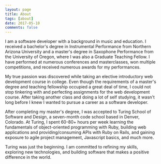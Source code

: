 ```yaml
---
layout: page
title: About
tags: [about]
date: 2017-05-10
comments: false
---
```


I am a software developer with a background in music and education.
I received a bachelor's degree in Instrumental Performance from Northern
Arizona University and a master's degree in Saxophone Performance from the
University of Oregon, where I was also a Graduate Teaching Fellow. I have
performed at numerous conferences and masterclasses, won multiple competitions,
and received numerous awards for my performances.

My true passion was discovered while taking an elective introductory web
development course in college. Even though the requirements of a master's degree
and teaching fellowship occupied a great deal of time, I could not stop
tinkering with and perfecting assignments for the web development course.
After taking another class and doing a lot of self studying, it wasn't long
before I knew I wanted to pursue a career as a software developer.

After completing my master's degree, I was accepted to Turing School of Software
and Design, a seven-month code school based in Denver, Colorado. At Turing,
I spent 60-80+ hours per week learning the fundamentals of object-oriented
programming with Ruby, building web applications and providing/consuming APIs
with Ruby on Rails, and gaining exposure to agile project management, Javascript
basics, and much more.

Turing was just the beginning. I am committed to refining my skills,
exploring new technologies, and building software that makes a positive difference
in the world.
